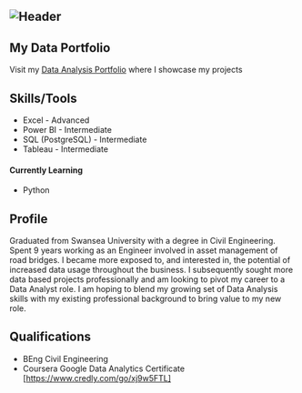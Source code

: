 ![Header](https://github.com/jor-rainey/ImagesforReadMe/blob/main/github-header-image.png)
---
## My Data Portfolio
Visit my [ Data Analysis Portfolio](https://github.com/jor-rainey/Portfolio_Projects) where I showcase my projects

## Skills/Tools
- Excel - Advanced
- Power BI - Intermediate
- SQL (PostgreSQL) - Intermediate
- Tableau - Intermediate
#### Currently Learning
- Python

## Profile
Graduated from Swansea University with a degree in Civil Engineering. Spent 9 years working as an Engineer involved in asset management of road bridges. I became more exposed to, and interested in, the potential of increased data usage throughout the business. I subsequently sought more data based projects professionally and am looking to pivot my career to a Data Analyst role. I am hoping to blend my growing set of Data Analysis skills with my existing professional background to bring value to my new role. 

## Qualifications
- BEng Civil Engineering
- Coursera Google Data Analytics Certificate [https://www.credly.com/go/xj9w5FTL]


